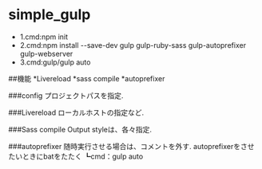 simple_gulp
===========

* 1.cmd:npm init
* 2.cmd:npm install --save-dev gulp gulp-ruby-sass gulp-autoprefixer gulp-webserver
* 3.cmd:gulp/gulp auto

##機能
*Livereload
*sass compile
*autoprefixer

###config
プロジェクトパスを指定.

###Livereload
ローカルホストの指定など.

###Sass compile
Output styleは、各々指定.

###autoprefixer
随時実行させる場合は、コメントを外す.
autoprefixerをさせたいときにbatをたたく
┗cmd：gulp auto
